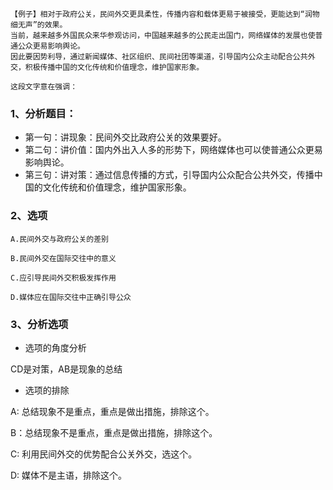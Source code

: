 ```
【例子】相对于政府公关，民间外交更具柔性，传播内容和载体更易于被接受，更能达到“润物细无声”的效果。
当前，越来越多外国民众来华参观访问，中国越来越多的公民走出国门，网络媒体的发展也使普通公众更易影响舆论。
因此要因势利导，通过新闻媒体、社区组织、民间社团等渠道，引导国内公众主动配合公共外交，积极传播中国的文化传统和价值理念，维护国家形象。

这段文字意在强调：
```
### 1、分析题目：
- 第一句：讲现象：民间外交比政府公关的效果要好。
- 第二句：讲价值：国内外出入人多的形势下，网络媒体也可以使普通公众更易影响舆论。
- 第三句：讲对策：通过信息传播的方式，引导国内公众配合公共外交，传播中国的文化传统和价值理念，维护国家形象。

### 2、选项
```
A.民间外交与政府公关的差别

B.民间外交在国际交往中的意义

C.应引导民间外交积极发挥作用

D.媒体应在国际交往中正确引导公众
```
### 3、分析选项
- 选项的角度分析

CD是对策，AB是现象的总结

- 选项的排除

A: 总结现象不是重点，重点是做出措施，排除这个。

B：总结现象不是重点，重点是做出措施，排除这个。

C: 利用民间外交的优势配合公关外交，选这个。

D: 媒体不是主语，排除这个。

